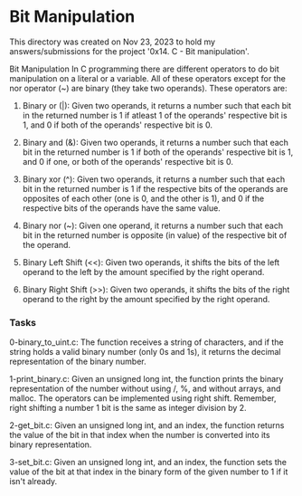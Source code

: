 <h1>Bit Manipulation</h1>
This directory was created on Nov 23, 2023 to hold my answers/submissions for
the project '0x14. C - Bit manipulation'.

Bit Manipulation
In C programming there are different operators to do bit manipulation on a
literal or a variable. All of these operators except for the nor operator (~)
are binary (they take two operands). These operators are:

1. Binary or (|): Given two operands, it returns a number such that each bit in
the returned number is 1 if atleast 1 of the operands' respective bit is 1, and
0 if both of the operands' respective bit is 0.

2. Binary and (&): Given two operands, it returns a number such that each bit in
the returned number is 1 if both of the operands' respective bit is 1, and 0 if
one, or both of the operands' respective bit is 0.

3. Binary xor (^): Given two operands, it returns a number such that each bit in
the returned number is 1 if the respective bits of the operands are opposites
of each other (one is 0, and the other is 1), and 0 if the respective bits of
the operands have the same value.

4. Binary nor (~): Given one operand, it returns a number such that each bit in
the returned number is opposite (in value) of the respective bit of the operand.

5. Binary Left Shift (<<): Given two operands, it shifts the bits of the left
operand to the left by the amount specified by the right operand.

6. Binary Right Shift (>>): Given two operands, it shifts the bits of the right
operand to the right by the amount specified by the right operand.

<h3>Tasks</h3>

0-binary_to_uint.c: The function receives a string of characters, and if the
string holds a valid binary number (only 0s and 1s), it returns the decimal
representation of the binary number.

1-print_binary.c: Given an unsigned long int, the function prints the binary
representation of the number without using /, %, and without arrays, and
malloc. The operators can be implemented using right shift. Remember, right
shifting a number 1 bit is the same as integer division by 2.

2-get_bit.c: Given an unsigned long int, and an index, the function returns the
value of the bit in that index when the number is converted into its binary
representation.

3-set_bit.c: Given an unsigned long int, and an index, the function sets the
value of the bit at that index in the binary form of the given number to 1
if it isn't already.
